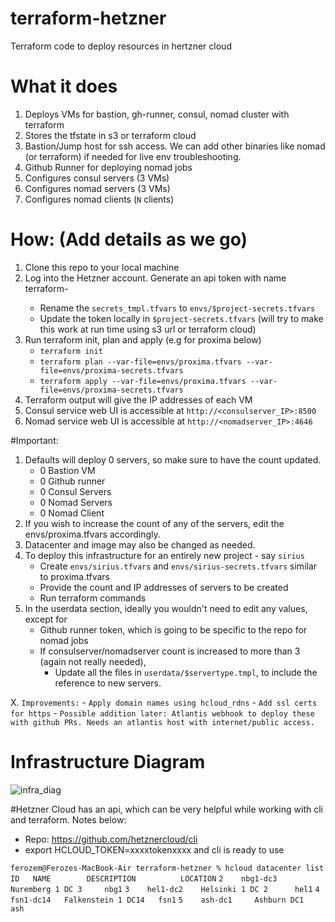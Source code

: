 # terraform-hetzner
Terraform code to deploy resources in hertzner cloud

# What it does
1. Deploys VMs for bastion, gh-runner, consul, nomad cluster with terraform
2. Stores the tfstate in s3 or terraform cloud
3. Bastion/Jump host for ssh access. We can add other binaries like nomad (or terraform) if needed for live env troubleshooting.
4. Github Runner for deploying nomad jobs
5. Configures consul servers (3 VMs)
6. Configures nomad servers (3 VMs)
7. Configures nomad clients (`N` clients)

# How: (Add details as we go)
1. Clone this repo to your local machine
2. Log into the Hetzner account. Generate an api token with name terraform-<project-name>
    - Rename the `secrets_tmpl.tfvars` to `envs/$project-secrets.tfvars`
    - Update the token locally in `$project-secrets.tfvars` (will try to make this work at run time using s3 url or terraform cloud)
3. Run terraform init, plan and apply (e.g for proxima below)
    - `terraform init`
    - `terraform plan --var-file=envs/proxima.tfvars --var-file=envs/proxima-secrets.tfvars`
    - `terraform apply --var-file=envs/proxima.tfvars --var-file=envs/proxima-secrets.tfvars`
4. Terraform output will give the IP addresses of each VM
5. Consul service web UI is accessible at `http://<consulserver_IP>:8500`
6. Nomad service web UI is accessible at `http://<nomadserver_IP>:4646`

#Important:
1. Defaults will deploy 0 servers, so make sure to have the count updated.
	- 0 Bastion VM
	- 0 Github runner
	- 0 Consul Servers
	- 0 Nomad Servers
	- 0 Nomad Client
2. If you wish to increase the count of any of the servers, edit the envs/proxima.tfvars accordingly. 
3. Datacenter and image may also be changed as needed.
4. To deploy this infrastructure for an entirely new project - say `sirius`
	- Create `envs/sirius.tfvars` and `envs/sirius-secrets.tfvars` similar to proxima.tfvars
	- Provide the count and IP addresses of servers to be created
	- Run terraform commands
5. In the userdata section, ideally you wouldn't need to edit any values, except for 
	- Github runner token, which is going to be specific to the repo for nomad jobs
	- If consulserver/nomadserver count is increased to more than 3 (again not really needed), 
		- Update all the files in `userdata/$servertype.tmpl`, to include the reference to new servers.

X. `Improvements:`
    - `Apply domain names using hcloud_rdns`
    - `Add ssl certs for https`
    - `Possible addition later: Atlantis webhook to deploy these with github PRs. Needs an atlantis host with internet/public access.`

# Infrastructure Diagram

![infra_diag](https://user-images.githubusercontent.com/103216595/162854278-85b2de02-5f83-446a-b98b-6cceade8ce13.png)


#Hetzner Cloud has an api, which can be very helpful while working with cli and terraform. Notes below:

* Repo: https://github.com/hetznercloud/cli
* export HCLOUD_TOKEN=xxxxtokenxxxx and cli is ready to use

`ferozem@Ferozes-MacBook-Air terraform-hetzner % hcloud datacenter list`
`ID   NAME        DESCRIPTION          LOCATION`
`2    nbg1-dc3    Nuremberg 1 DC 3     nbg1`
`3    hel1-dc2    Helsinki 1 DC 2      hel1`
`4    fsn1-dc14   Falkenstein 1 DC14   fsn1`
`5    ash-dc1     Ashburn DC1          ash`

